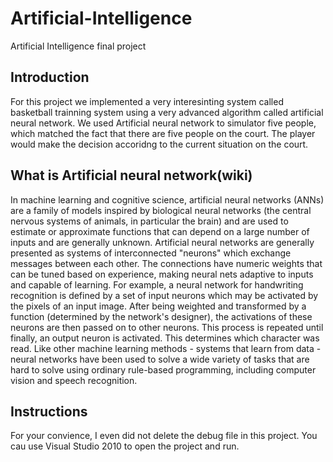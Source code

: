 # Artificial-Intelligence
Artificial Intelligence final project
## Introduction
  For this project we implemented a very interesinting system called basketball trainning system using a very advanced algorithm   called artificial neural network. We used Artificial neural network to simulator five people, which matched the fact that there are five people on the court. The player would make the decision accoridng to the current situation on the court.
## What is Artificial neural network(wiki)
  In machine learning and cognitive science, artificial neural networks (ANNs) are a family of models inspired by biological neural networks (the central nervous systems of animals, in particular the brain) and are used to estimate or approximate functions that can depend on a large number of inputs and are generally unknown. Artificial neural networks are generally presented as systems of interconnected "neurons" which exchange messages between each other. The connections have numeric weights that can be tuned based on experience, making neural nets adaptive to inputs and capable of learning.
  For example, a neural network for handwriting recognition is defined by a set of input neurons which may be activated by the pixels of an input image. After being weighted and transformed by a function (determined by the network's designer), the activations of these neurons are then passed on to other neurons. This process is repeated until finally, an output neuron is activated. This determines which character was read.
  Like other machine learning methods - systems that learn from data - neural networks have been used to solve a wide variety of tasks that are hard to solve using ordinary rule-based programming, including computer vision and speech recognition.
## Instructions
  For your convience, I even did not delete the debug file in this project. You cau use Visual Studio 2010 to open the project and run.
